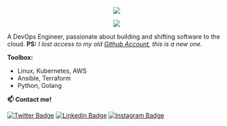 <p align="center">
  <a href="https://github.com/DenverCoder1/readme-typing-svg">
    <img src="https://readme-typing-svg.demolab.com/?lines=Joseph%20Eshiett&font=Fira%20Code&center=true&width=880&height=90&color=ffffff&vCenter=true&pause=1000&size=50" /></a>
</p>

<p align="center">
  <!-- Typing SVG by DenverCoder1 - https://github.com/DenverCoder1/readme-typing-svg -->
  <a href="https://github.com/DenverCoder1/readme-typing-svg">
    <img src="https://readme-typing-svg.demolab.com/?lines=DevOps%20Infrastructure%20and%20SRE;Always%20learning%20new%20things&font=Fira%20Code&center=true&width=440&height=45&color=f75c7e&vCenter=true&pause=1000&size=22" /></a>
</p>

A DevOps Engineer, passionate about building and shifting software to the cloud.
**PS:** *I lost access to my old [Github Account](https://github.com/joeshiett), this is a new one.*


**Toolbox:**
* Linux, Kubernetes, AWS
* Ansible, Terraform
* Python, Golang


**:mailbox: Contact me!**

[![Twitter Badge](https://img.shields.io/badge/-@eshiettjoseph-1ca0f1?style=flat&labelColor=1ca0f1&logo=twitter&logoColor=white)](https://twitter.com/eshiettjoseph) [![Linkedin Badge](https://img.shields.io/badge/-Joseph_Eshiett-0e76a8?style=flat&labelColor=0e76a8&logo=linkedin&logoColor=white)](https://www.linkedin.com/in/joeshiett/) [![Instagram Badge](https://img.shields.io/badge/-@eshiettjoseph-e84393?style=flat&labelColor=e84393&logo=instagram&logoColor=white)](https://instagram.com/eshiettjoseph)

<!--
**eshiettjoseph/eshiettjoseph** is a ✨ _special_ ✨ repository because its `README.md` (this file) appears on your GitHub profile.


-->
